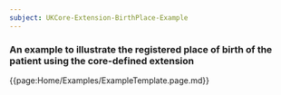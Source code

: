 ```yaml
---
subject: UKCore-Extension-BirthPlace-Example
---
```

### An example to illustrate the registered place of birth of the patient using the core-defined extension

{{page:Home/Examples/ExampleTemplate.page.md}}